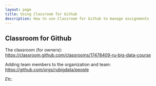 ```yaml
---
layout: page
title: Using Classroom for Github
description: How to use Classroom for Github to manage assignments
---
```


## Classroom for Github

The classroom (for owners):
https://classroom.github.com/classrooms/17478409-ru-big-data-course

Adding team members to the organization and team:
https://github.com/orgs/rubigdata/people

*Etc.*
